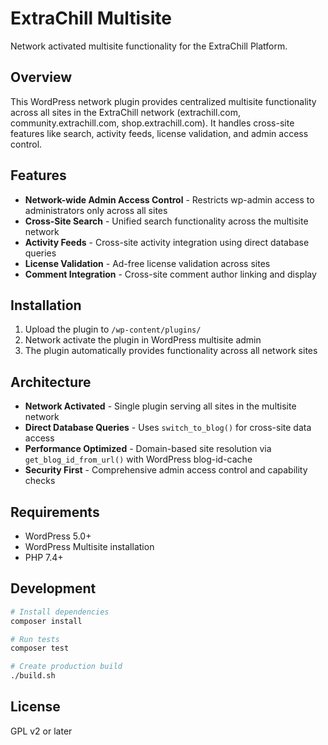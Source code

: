 # ExtraChill Multisite

Network activated multisite functionality for the ExtraChill Platform.

## Overview

This WordPress network plugin provides centralized multisite functionality across all sites in the ExtraChill network (extrachill.com, community.extrachill.com, shop.extrachill.com). It handles cross-site features like search, activity feeds, license validation, and admin access control.

## Features

- **Network-wide Admin Access Control** - Restricts wp-admin access to administrators only across all sites
- **Cross-Site Search** - Unified search functionality across the multisite network
- **Activity Feeds** - Cross-site activity integration using direct database queries
- **License Validation** - Ad-free license validation across sites
- **Comment Integration** - Cross-site comment author linking and display

## Installation

1. Upload the plugin to `/wp-content/plugins/`
2. Network activate the plugin in WordPress multisite admin
3. The plugin automatically provides functionality across all network sites

## Architecture

- **Network Activated** - Single plugin serving all sites in the multisite network
- **Direct Database Queries** - Uses `switch_to_blog()` for cross-site data access
- **Performance Optimized** - Domain-based site resolution via `get_blog_id_from_url()` with WordPress blog-id-cache
- **Security First** - Comprehensive admin access control and capability checks

## Requirements

- WordPress 5.0+
- WordPress Multisite installation
- PHP 7.4+

## Development

```bash
# Install dependencies
composer install

# Run tests
composer test

# Create production build
./build.sh
```

## License

GPL v2 or later